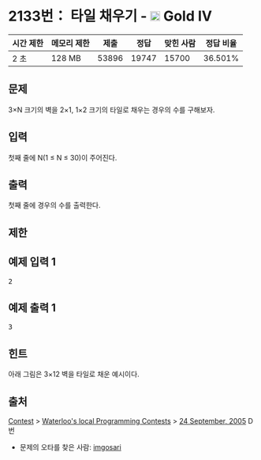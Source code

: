 # 2133번： 타일 채우기 - <img src="https://static.solved.ac/tier_small/12.svg" style="height:20px" /> Gold IV



| 시간 제한 | 메모리 제한 | 제출 | 정답 | 맞힌 사람 | 정답 비율 |
| --- | --- | --- | --- | --- | --- |
| 2 초 | 128 MB | 53896 | 19747 | 15700 | 36.501% |
## 문제

3×N 크기의 벽을 2×1, 1×2 크기의 타일로 채우는 경우의 수를 구해보자.

## 입력

첫째 줄에 N(1 ≤ N ≤ 30)이 주어진다.

## 출력

첫째 줄에 경우의 수를 출력한다.

## 제한

## 예제 입력 1

<pre>2
</pre>
## 예제 출력 1

<pre>3
</pre>
## 힌트

아래 그림은 3×12 벽을 타일로 채운 예시이다.



## 출처

[](https://creativecommons.org/licenses/by-sa/3.0/)

[Contest](/category/45) > [Waterloo's local Programming Contests](/category/98) > [24 September, 2005](/category/detail/492) D번

- 문제의 오타를 찾은 사람: [imgosari](/user/imgosari)